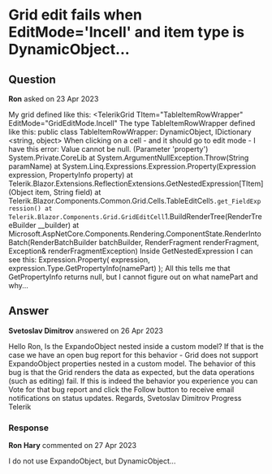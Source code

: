 # Grid edit fails when EditMode='Incell' and item type is DynamicObject...

## Question

**Ron** asked on 23 Apr 2023

My grid defined like this: <TelerikGrid TItem="TableItemRowWrapper" EditMode="GridEditMode.Incell" The type TableItemRowWrapper defined like this: public class TableItemRowWrapper: DynamicObject, IDictionary <string, object> When clicking on a cell - and it should go to edit mode - I have this error: Value cannot be null. (Parameter 'property') System.Private.CoreLib at System.ArgumentNullException.Throw(String paramName) at System.Linq.Expressions.Expression.Property(Expression expression, PropertyInfo property) at Telerik.Blazor.Extensions.ReflectionExtensions.GetNestedExpression[TItem](Object item, String field) at Telerik.Blazor.Components.Common.Grid.Cells.TableEditCell`5.get_FieldExpression() at Telerik.Blazor.Components.Grid.GridEditCell`1.BuildRenderTree(RenderTreeBuilder __builder) at Microsoft.AspNetCore.Components.Rendering.ComponentState.RenderIntoBatch(RenderBatchBuilder batchBuilder, RenderFragment renderFragment, Exception& renderFragmentException) Inside GetNestedExpression I can see this: Expression.Property(
expression,
expression.Type.GetPropertyInfo(namePart)
); All this tells me that GetPropertyInfo returns null, but I cannot figure out on what namePart and why...

## Answer

**Svetoslav Dimitrov** answered on 26 Apr 2023

Hello Ron, Is the ExpandoObject nested inside a custom model? If that is the case we have an open bug report for this behavior - Grid does not support ExpandoObject properties nested in a custom model. The behavior of this bug is that the Grid renders the data as expected, but the data operations (such as editing) fail. If this is indeed the behavior you experience you can Vote for that bug report and click the Follow button to receive email notifications on status updates. Regards, Svetoslav Dimitrov Progress Telerik

### Response

**Ron Hary** commented on 27 Apr 2023

I do not use ExpandoObject, but DynamicObject...

